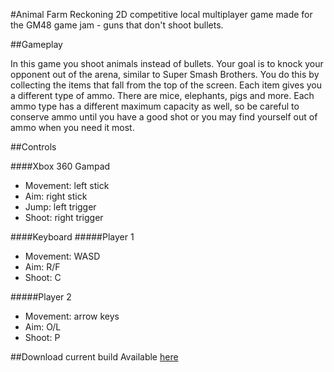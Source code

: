 #Animal Farm Reckoning
2D competitive local multiplayer game made for the GM48 game jam - guns that don't shoot bullets.

##Gameplay

In this game you shoot animals instead of bullets. Your goal is to knock your opponent out of the arena, similar to Super Smash Brothers. You do this by collecting the items that fall from the top of the screen. Each item gives you a different type of ammo. There are mice, elephants, pigs and more. Each ammo type has a different maximum capacity as well, so be careful to conserve ammo until you have a good shot or you may find yourself out of ammo when you need it most.

##Controls

####Xbox 360 Gampad
- Movement: left stick
- Aim: right stick
- Jump: left trigger
- Shoot: right trigger

####Keyboard
#####Player 1
- Movement: WASD
- Aim: R/F
- Shoot: C

#####Player 2
- Movement: arrow keys
- Aim: O/L
- Shoot: P

##Download current build
Available [here](http://sandbox.yoyogames.com/games/226740-animal-farm-reckoning)
